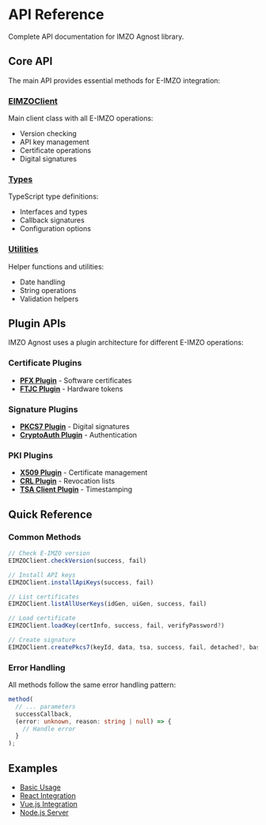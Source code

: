 # API Reference

Complete API documentation for IMZO Agnost library.

## Core API

The main API provides essential methods for E-IMZO integration:

### [EIMZOClient](/api/eimzo-client)

Main client class with all E-IMZO operations:

- Version checking
- API key management
- Certificate operations
- Digital signatures

### [Types](/api/types)

TypeScript type definitions:

- Interfaces and types
- Callback signatures
- Configuration options

### [Utilities](/api/utilities)

Helper functions and utilities:

- Date handling
- String operations
- Validation helpers

## Plugin APIs

IMZO Agnost uses a plugin architecture for different E-IMZO operations:

### Certificate Plugins

- **[PFX Plugin](/api/plugins/pfx)** - Software certificates
- **[FTJC Plugin](/api/plugins/ftjc)** - Hardware tokens

### Signature Plugins

- **[PKCS7 Plugin](/api/plugins/pkcs7)** - Digital signatures
- **[CryptoAuth Plugin](/api/plugins/cryptoauth)** - Authentication

### PKI Plugins

- **[X509 Plugin](/api/plugins/x509)** - Certificate management
- **[CRL Plugin](/api/plugins/crl)** - Revocation lists
- **[TSA Client Plugin](/api/plugins/tsa-client)** - Timestamping

## Quick Reference

### Common Methods

```typescript
// Check E-IMZO version
EIMZOClient.checkVersion(success, fail)

// Install API keys
EIMZOClient.installApiKeys(success, fail)

// List certificates
EIMZOClient.listAllUserKeys(idGen, uiGen, success, fail)

// Load certificate
EIMZOClient.loadKey(certInfo, success, fail, verifyPassword?)

// Create signature
EIMZOClient.createPkcs7(keyId, data, tsa, success, fail, detached?, base64?)
```

### Error Handling

All methods follow the same error handling pattern:

```typescript
method(
  // ... parameters
  successCallback,
  (error: unknown, reason: string | null) => {
    // Handle error
  }
);
```

## Examples

- [Basic Usage](/examples/basic-usage)
- [React Integration](/examples/react)
- [Vue.js Integration](/examples/vue)
- [Node.js Server](/examples/nodejs)
